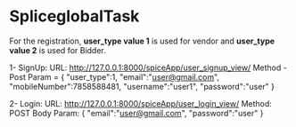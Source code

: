 # SpliceglobalTask


For the registration, **user_type value 1**  is used for vendor and **user_type value 2** is used for Bidder.



1- SignUp: URL: http://127.0.0.1:8000/spiceApp/user_signup_view/ Method - Post Param = { "user_type":1, "email":"user@gmail.com", "mobileNumber":7858588481, "username":"user1", "password":"user" }

2- Login: URL: http://127.0.0.1:8000/spiceApp/user_login_view/ Method: POST Body Param: { "email":"user@gmail.com", "password":"user" }

